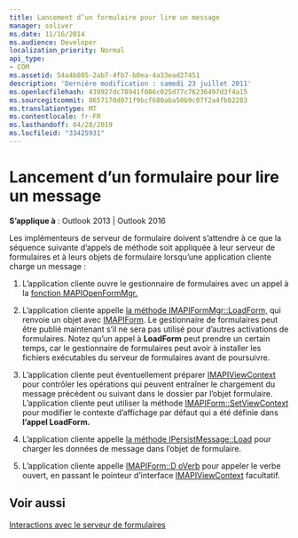 ```yaml
---
title: Lancement d’un formulaire pour lire un message
manager: soliver
ms.date: 11/16/2014
ms.audience: Developer
localization_priority: Normal
api_type:
- COM
ms.assetid: 54a4b805-2ab7-4fb7-b0ea-4a33ead27451
description: 'Derniére modification : samedi 23 juillet 2011'
ms.openlocfilehash: 439927dc78941f086c025d77c76236497d3f4a15
ms.sourcegitcommit: 8657170d071f9bcf680aba50b9c07f2a4fb82283
ms.translationtype: MT
ms.contentlocale: fr-FR
ms.lasthandoff: 04/28/2019
ms.locfileid: "33425931"
---
```

# <a name="launching-a-form-to-read-a-message"></a>Lancement d’un formulaire pour lire un message

  
  
**S’applique à** : Outlook 2013 | Outlook 2016 
  
Les implémenteurs de serveur de formulaire doivent s’attendre à ce que la séquence suivante d’appels de méthode soit appliquée à leur serveur de formulaires et à leurs objets de formulaire lorsqu’une application cliente charge un message :
  
1. L’application cliente ouvre le gestionnaire de formulaires avec un appel à la [fonction MAPIOpenFormMgr.](mapiopenformmgr.md) 
    
2. L’application cliente appelle [la méthode IMAPIFormMgr::LoadForm,](imapiformmgr-loadform.md) qui renvoie un objet avec [IMAPIForm](imapiformiunknown.md). Le gestionnaire de formulaires peut être publié maintenant s’il ne sera pas utilisé pour d’autres activations de formulaires. Notez qu’un appel à **LoadForm** peut prendre un certain temps, car le gestionnaire de formulaires peut avoir à installer les fichiers exécutables du serveur de formulaires avant de poursuivre. 
    
3. L’application cliente peut éventuellement préparer [IMAPIViewContext](imapiviewcontextiunknown.md) pour contrôler les opérations qui peuvent entraîner le chargement du message précédent ou suivant dans le dossier par l’objet formulaire. L’application cliente peut utiliser la méthode [IMAPIForm::SetViewContext](imapiform-setviewcontext.md) pour modifier le contexte d’affichage par défaut qui a été définie dans **l’appel LoadForm.** 
    
4. L’application cliente appelle [la méthode IPersistMessage::Load](ipersistmessage-load.md) pour charger les données de message dans l’objet de formulaire. 
    
5. L’application cliente appelle [IMAPIForm::D oVerb](imapiform-doverb.md) pour appeler le verbe ouvert, en passant le pointeur d’interface [IMAPIViewContext](imapiviewcontextiunknown.md) facultatif. 
    
## <a name="see-also"></a>Voir aussi



[Interactions avec le serveur de formulaires](form-server-interactions.md)

